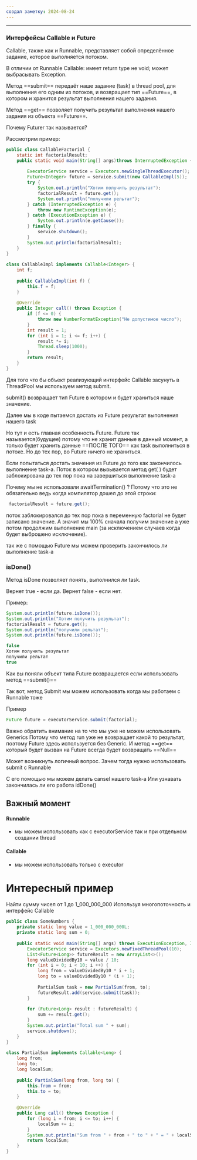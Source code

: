 ```yaml
---
создал заметку: 2024-08-24
---
```

---
### Интерфейсы Callable и Future

Callable, также как и Runnable, представляет собой определённое
задание, которое выполняется потоком.

В отличии от Runnable Callable:
имеет return type не void;
может выбрасывать Exception.

Метод ==submit== передаёт наше задание (task) в thread pool, для
выполнения его одним из потоков, и возвращает тип ==Future==, в
котором и хранится результат выполнения нашего задания.

Метод ==get== позволяет получить результат выполнения нашего
задания из объекта ==Future==.

Почему Futurer так называется? 

Рассмотрим пример: 
```java
public class CallableFactorial {  
    static int factorialResult;  
    public static void main(String[] args)throws InterruptedException {  
  
        ExecutorService service = Executors.newSingleThreadExecutor();  
        Future<Integer> future = service.submit(new CallableImpl(5));  
        try {  
            System.out.println("Хотим получить результат");  
            factorialResult = future.get();  
            System.out.println("получили рельтат");  
        } catch (InterruptedException e) {  
            throw new RuntimeException(e);  
        } catch (ExecutionException e) {  
            System.out.println(e.getCause());  
        } finally {  
            service.shutdown();  
        }  
        System.out.println(factorialResult);  
    }  
}  
  
class CallableImpl implements Callable<Integer> {  
    int f;  
  
    public CallableImpl(int f) {  
        this.f = f;  
    }  
  
    @Override  
    public Integer call() throws Exception {  
        if (f <= 0) {  
            throw new NumberFormatException("Не допустимое число");  
        }  
        int result = 1;  
        for (int i = 1; i <= f; i++) {  
            result *= i;  
            Thread.sleep(1000);  
        }  
        return result;  
    }  
}
```

Для того что бы объект реализующий интерфейс Callable засунуть в ThreadPool мы используем метод submit.

submit() возвращает тип Future в котором и будет храниться наше значение. 

Далее мы в коде пытаемся достать из Future результат выполнения нашего task

Но тут и есть главная особенность Future. 
Future так называется(будущее) потому что не хранит данные в данный момент, а только будет хранить данные ==ПОСЛЕ ТОГО== как task выполниться в потоке. 
Но до тех пор, во Future ничего не храниться. 

Если попытаться достать значения из Future до того как закончилось выполнение task-a. Поток в котором вызывается метод get( ) будет заблокирована до тех пор пока на завершиться выполнение task-a

Почему мы не использовали awaitTermination() ? 
Потому что это не обязательно ведь когда компилятор дошел до этой строки: 

```java
 factorialResult = future.get();
```

поток заблокировался до тех пор пока в переменную factorial не будет записано значение. А значит мы 100% сначала получим значение а уже потом продолжим выполнение main (за исключением случаев когда будет выброшено исключение). 

так же с помощью Future мы можем проверить закончилось ли выполнение task-a

### isDone()

Метод isDone позволяет понять, выполнился ли task.

Вернет true - если да.
Вернет false - если нет.

Пример: 
```java
System.out.println(future.isDone());  
System.out.println("Хотим получить результат");  
factorialResult = future.get();  
System.out.println("получили рельтат");  
System.out.println(future.isDone());
```

```java
false
Хотим получить результат
получили рельтат
true
```

Как вы поняли объект типа Future возвращается если использовать метод ==submit()== 

Так вот, метод Submit мы можем использовать когда мы работаем с Runnable тоже

Пример 
```java
Future future = executorService.submit(factorial);
```

Важно обратить внимание на то что мы уже не можем использовать Generics
Потому что метод run уже не возвращает какой то результат, поэтому  Future здесь используется без Generic. И метод ==get== который будет вызван на Future всегда будет возвращать ==Null== 

Может возникнуть логичный вопрос. Зачем тогда нужно использовать submit c Runnable 

С его помощью мы можем делать cansel нашего task-a 
Или узнавать закончилась ли его работа idDone()

## Важный момент 

#### Runnable
- мы можем использовать как с executorService так и при отдельном создании 
  thread 
#### Callable
 - мы можем использовать только с executor 

# Интересный пример

Найти сумму чисел от 1 до 1_000_000_000 
Используя многопоточность и интерфейс Callable

```java
public class SomeNumbers {  
    private static long value = 1_000_000_000L;  
    private static long sum = 0;  
  
    public static void main(String[] args) throws ExecutionException, InterruptedException {  
        ExecutorService service = Executors.newFixedThreadPool(10);  
        List<Future<Long>> futureResult = new ArrayList<>();  
        long valueDividedBy10 = value / 10;  
        for (int i = 0; i < 10; i ++) {  
            long from = valueDividedBy10 * i + 1;  
            long to = valueDividedBy10 * (i + 1);  
  
            PartialSum task = new PartialSum(from, to);  
            futureResult.add(service.submit(task));  
        }  
  
        for (Future<Long> result : futureResult) {  
            sum += result.get();  
        }  
        System.out.println("Total sum " + sum);  
        service.shutdown();  
    }  
}  
  
class PartialSum implements Callable<Long> {  
    long from;  
    long to;  
    long localSum;  
  
    public PartialSum(long from, long to) {  
        this.from = from;  
        this.to = to;  
    }  
  
    @Override  
    public Long call() throws Exception {  
        for (long i = from; i <= to; i++) {  
            localSum += i;  
        }  
        System.out.println("Sum from " + from + " to " + " = " + localSum);  
        return localSum;  
    }  
}
```
